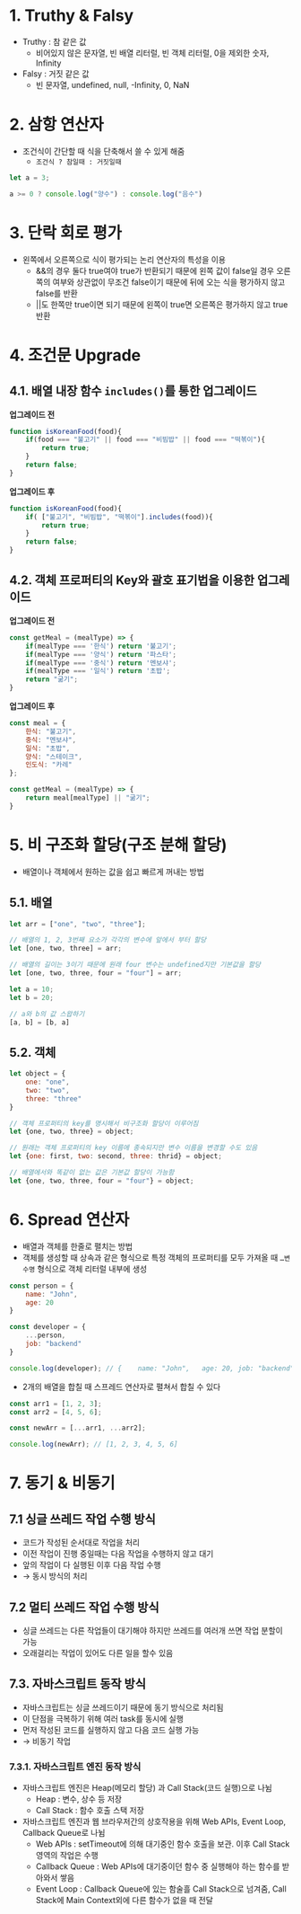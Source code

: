 # 1. Truthy & Falsy

- Truthy : 참 같은 값
    - 비어있지 않은 문자열, 빈 배열 리터럴, 빈 객체 리터럴, 0을 제외한 숫자, Infinity
- Falsy : 거짓 같은 값
    - 빈 문자열, undefined, null, -Infinity, 0, NaN

# 2. 삼항 연산자

- 조건식이 간단할 때 식을 단축해서 쓸 수 있게 해줌
    - `조건식 ? 참일때 : 거짓일때`

```jsx
let a = 3;

a >= 0 ? console.log("양수") : console.log("음수")
```

# 3. 단락 회로 평가

- 왼쪽에서 오른쪽으로 식이 평가되는 논리 연산자의 특성을 이용
    - &&의 경우 둘다 true여야 true가 반환되기 때문에 왼쪽 값이 false일 경우 오른쪽의 여부와 상관없이 무조건 false이기 때문에 뒤에 오는 식을 평가하지 않고 false를 반환
    - ||도 한쪽만 true이면 되기 때문에 왼쪽이 true면 오른쪽은 평가하지 않고 true 반환

# 4. 조건문 Upgrade

## 4.1. 배열 내장 함수 `includes()`를 통한 업그레이드

**업그레이드 전** 

```jsx
function isKoreanFood(food){
	if(food === "불고기" || food === "비빔밥" || food === "떡볶이"){
		return true;
	}
	return false;
}
```

**업그레이드 후**

```jsx
function isKoreanFood(food){
	if( ["불고기", "비빔밥", "떡볶이"].includes(food)){
		return true;
	}
	return false;
}
```

## 4.2. 객체 프로퍼티의 Key와 괄호 표기법을 이용한 업그레이드

**업그레이드 전** 

```jsx
const getMeal = (mealType) => {
	if(mealType === '한식') return '불고기';
	if(mealType === '양식') return '파스타';
	if(mealType === '중식') return '멘보샤';
	if(mealType === '일식') return '초밥';
	return "굶기";
}
```

**업그레이드 후**

```jsx
const meal = {
	한식: "불고기",
	중식: "멘보샤",
	일식: "초밥",
	양식: "스테이크",
	인도식: "카레"
};

const getMeal = (mealType) => {
	return meal[mealType] || "굶기";
}
```

# 5. 비 구조화 할당(구조 분해 할당)

- 배열이나 객체에서 원하는 값을 쉽고 빠르게 꺼내는 방법

## 5.1. 배열

```jsx
let arr = ["one", "two", "three"];

// 배열의 1, 2, 3번째 요소가 각각의 변수에 앞에서 부터 할당
let [one, two, three] = arr;

// 배열의 길이는 3이기 때문에 원래 four 변수는 undefined지만 기본값을 할당
let [one, two, three, four = "four"] = arr;

let a = 10;
let b = 20;

// a와 b의 값 스왑하기
[a, b] = [b, a]
```

## 5.2. 객체

```jsx
let object = {
	one: "one",
	two: "two",
	three: "three"
}

// 객체 프로퍼티의 key를 명시해서 비구조화 할당이 이루어짐
let {one, two, three} = object;

// 원래는 객체 프로퍼티의 key 이름에 종속되지만 변수 이름을 변경할 수도 있음
let {one: first, two: second, three: thrid} = object;

// 배열에서와 똑같이 없는 값은 기본값 할당이 가능함
let {one, two, three, four = "four"} = object;
```

# 6.  Spread 연산자

- 배열과 객체를 한줄로 펼치는 방법
- 객체를 생성할 때 상속과 같은 형식으로 특정 객체의 프로퍼티를 모두 가져올 때 `…변수명` 형식으로 객체 리터럴 내부에 생성

```jsx
const person = {
	name: "John",
	age: 20
}

const developer = {
	...person,
	job: "backend"
}

console.log(developer); // {	name: "John",	age: 20, job: "backend"}
```

- 2개의 배열을 합칠 때 스프레드 연산자로 펼쳐서 합칠 수 있다

```jsx
const arr1 = [1, 2, 3];
const arr2 = [4, 5, 6];

const newArr = [...arr1, ...arr2];

console.log(newArr); // [1, 2, 3, 4, 5, 6]
```

# 7. 동기 & 비동기

## 7.1 싱글 쓰레드 작업 수행 방식

- 코드가 작성된 순서대로 작업을 처리
- 이전 작업이 진행 중일때는 다음 작업을 수행하지 않고 대기
- 앞의 작업이 다 실행된 이후 다음 작업 수행
- → 동시 방식의 처리

## 7.2 멀티 쓰레드 작업 수행 방식

- 싱글 쓰레드는 다른 작업들이 대기해야 하지만 쓰레드를 여러개 쓰면 작업 분할이 가능
- 오래걸리는 작업이 있어도 다른 일을 할수 있음

## 7.3. 자바스크립트 동작 방식

- 자바스크립트는 싱글 쓰레드이기 때문에 동기 방식으로 처리됨
- 이 단점을 극복하기 위해 여러 task를 동시에 실행
- 먼저 작성된 코드를 실행하지 않고 다음 코드 실행 가능
- → 비동기 작업

### 7.3.1. 자바스크립트 엔진 동작 방식

- 자바스크립트 엔진은 Heap(메모리 할당) 과 Call Stack(코드 실행)으로 나뉨
    - Heap : 변수, 상수 등 저장
    - Call Stack : 함수 호출 스택 저장
- 자바스크립트 엔진과 웹 브라우저간의 상호작용을 위해 Web APIs, Event Loop, Callback Queue로 나뉨
    - Web APIs : setTimeout에 의해 대기중인 함수 호출을 보관. 이후 Call Stack 영역의 작업은 수행
    - Callback Queue : Web APIs에 대기중이던 함수 중 실행해야 하는 함수를 받아와서 쌓음
    - Event Loop : Callback Queue에 있는 함술흘 Call Stack으로 넘겨줌, Call Stack에 Main Context외에 다른 함수가 없을 때 전달